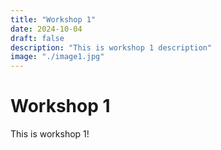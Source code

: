 ```yaml
---
title: "Workshop 1"
date: 2024-10-04
draft: false
description: "This is workshop 1 description"
image: "./image1.jpg"
---
```


# Workshop 1

This is workshop 1!
